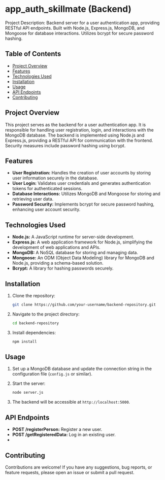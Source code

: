 
# app_auth_skillmate (Backend)

Project Description: Backend server for a user authentication app, providing RESTful API endpoints. Built with Node.js, Express.js, MongoDB, and Mongoose for database interactions. Utilizes bcrypt for secure password hashing.

## Table of Contents

- [Project Overview](#project-overview)
- [Features](#features)
- [Technologies Used](#technologies-used)
- [Installation](#installation)
- [Usage](#usage)
- [API Endpoints](#api-endpoints)
- [Contributing](#contributing)

## Project Overview

This project serves as the backend for a user authentication app. It is responsible for handling user registration, login, and interactions with the MongoDB database. The backend is implemented using Node.js and Express.js, providing a RESTful API for communication with the frontend. Security measures include password hashing using bcrypt.

## Features

- **User Registration:** Handles the creation of user accounts by storing user information securely in the database.
- **User Login:** Validates user credentials and generates authentication tokens for authenticated sessions.
- **Database Interactions:** Utilizes MongoDB and Mongoose for storing and retrieving user data.
- **Password Security:** Implements bcrypt for secure password hashing, enhancing user account security.

## Technologies Used

- **Node.js:** A JavaScript runtime for server-side development.
- **Express.js:** A web application framework for Node.js, simplifying the development of web applications and APIs.
- **MongoDB:** A NoSQL database for storing and managing data.
- **Mongoose:** An ODM (Object Data Modeling) library for MongoDB and Node.js, providing a schema-based solution.
- **Bcrypt:** A library for hashing passwords securely.

## Installation

1. Clone the repository:

   ```bash
   git clone https://github.com/your-username/backend-repository.git
   ```

2. Navigate to the project directory:

   ```bash
   cd backend-repository
   ```

3. Install dependencies:

   ```bash
   npm install
   ```

## Usage

1. Set up a MongoDB database and update the connection string in the configuration file (`config.js` or similar).
2. Start the server:

   ```bash
   node server.js
   ```

3. The backend will be accessible at `http://localhost:5000`.

## API Endpoints

- **POST /registerPerson:** Register a new user.
- **POST /getRegisteredData:** Log in an existing user.
- 
## Contributing

Contributions are welcome! If you have any suggestions, bug reports, or feature requests, please open an issue or submit a pull request.
